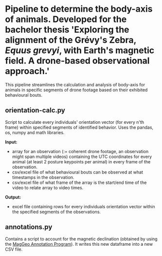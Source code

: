 # Pipeline to determine the body-axis of animals. Developed for the bachelor thesis 'Exploring the alignment of the Grévy's Zebra, _Equus grevyi_, with Earth's magnetic field. A drone-based observational approach.'
This pipeline streamlines the calculation and analysis of body-axis for animals in specific segments of drone footage based on their exhibited behavioural bouts.


## orientation-calc.py
Script to calculate every individuals' orientation vector (for every n'th frame) within specified segments of identified behavior. Uses the pandas, os, numpy and math libraries.

**Input:**
- array for an observation (:= coherent drone footage, an observation might span multiple videos) containing the UTC coordinates for every animal (at least 2 posture keypoints per animal) in every frame of the observation.
- csv/excel file of what behavioural bouts can be observed at what timestamps in the observation.
- csv/excel file of what frame of the array is the start/end time of the video to relate array to video times.

**Output:**
- excel file containing rows for every individuals orientation vector within the specified segments of the observations.


## annotations.py
Contains a script to account for the magnetic declination (obtained by using the [MagGeo Annotation Program](https://github.com/MagGeo/MagGeo#readme)). It writes this new dataframe into a new CSV file.
